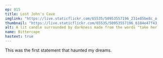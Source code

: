 ```yaml
---
ep: 015
title: Lost John's Cave
imglink: "https://live.staticflickr.com/65535/50953557196_231e85be8c_o.jpg"
thumbnail: "https://live.staticflickr.com/65535/50953557196_6184e47f43_q.jpg"
alt: A lit candle surrounded by darkness made from the words "take her not me", written repeatedly and overlapping the further from the candle the shadow reaches.
name: Bittercape
hastext: true
---
```

This was the first statement that haunted my dreams.